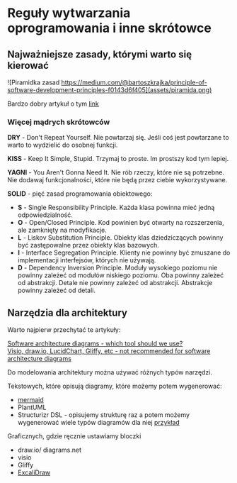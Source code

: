 # Reguły wytwarzania oprogramowania i inne skrótowce

## Najważniejsze zasady, którymi warto się kierować

![Piramidka zasad https://medium.com/@bartoszkrajka/principle-of-software-development-principles-f0143d6f405](assets/piramida.png)

Bardzo dobry artykuł o tym [link](https://medium.com/@bartoszkrajka/principle-of-software-development-principles-f0143d6f405)


### Więcej mądrych skrótowców

**DRY** - Don't Repeat Yourself. Nie powtarzaj się. Jeśli coś jest powtarzane to warto to wydzielić do osobnej funkcji.

**KISS** - Keep It Simple, Stupid. Trzymaj to proste. Im prostszy kod tym lepiej.

**YAGNI** - You Aren't Gonna Need It. Nie rób rzeczy, które nie są potrzebne. Nie dodawaj funkcjonalności, które nie będą przez ciebie wykorzystywane.

**SOLID** - pięć zasad programowania obiektowego:

- **S** - Single Responsibility Principle. Każda klasa powinna mieć jedną odpowiedzialność.
- **O** - Open/Closed Principle. Kod powinien być otwarty na rozszerzenia, ale zamknięty na modyfikacje.
- **L** - Liskov Substitution Principle. Obiekty klas dziedziczących powinny być zastępowalne przez obiekty klas bazowych.
- **I** - Interface Segregation Principle. Klienty nie powinny być zmuszane do implementacji interfejsów, których nie używają.
- **D** - Dependency Inversion Principle. Moduły wysokiego poziomu nie powinny zależeć od modułów niskiego poziomu. Oba powinny zależeć od abstrakcji. Detale nie powinny zależeć od abstrakcji. Abstrakcje powinny zależeć od detali.

## Narzędzia dla architektury

Warto najpierw przechytać te artykuły:

[Software architecture diagrams - which tool should we use? ](https://dev.to/simonbrown/software-architecture-diagrams-which-tool-should-we-use-29e)  
[Visio, draw.io, LucidChart, Gliffy, etc - not recommended for software architecture diagrams](https://dev.to/simonbrown/visio-draw-io-lucidchart-gliffy-etc-not-recommended-for-software-architecture-diagrams-4bmm)

Do modelowania architektury można używać różnych typów narzędzi.

Tekstowych, które opisują diagramy, które możemy potem wygenerować:

- [mermaid](https://mermaid.js.org/)
- PlantUML
- Structurizr DSL - opisujemy strukturę raz a potem możemy wygenerować wiele typów diagramów dla niej [przykład](https://c4model.com/#ContainerDiagram)

Graficznych, gdzie ręcznie ustawiamy bloczki

- draw.io/ diagrams.net
- visio
- Gliffy
- [ExcaliDraw](https://excalidraw.com/)